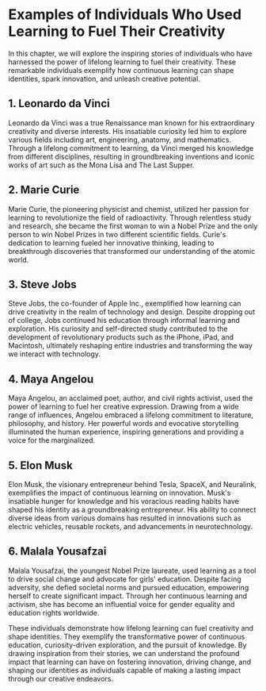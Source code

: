 Examples of Individuals Who Used Learning to Fuel Their Creativity
==============================================================================

In this chapter, we will explore the inspiring stories of individuals who have harnessed the power of lifelong learning to fuel their creativity. These remarkable individuals exemplify how continuous learning can shape identities, spark innovation, and unleash creative potential.

**1. Leonardo da Vinci**
------------------------

Leonardo da Vinci was a true Renaissance man known for his extraordinary creativity and diverse interests. His insatiable curiosity led him to explore various fields including art, engineering, anatomy, and mathematics. Through a lifelong commitment to learning, da Vinci merged his knowledge from different disciplines, resulting in groundbreaking inventions and iconic works of art such as the Mona Lisa and The Last Supper.

**2. Marie Curie**
------------------

Marie Curie, the pioneering physicist and chemist, utilized her passion for learning to revolutionize the field of radioactivity. Through relentless study and research, she became the first woman to win a Nobel Prize and the only person to win Nobel Prizes in two different scientific fields. Curie's dedication to learning fueled her innovative thinking, leading to breakthrough discoveries that transformed our understanding of the atomic world.

**3. Steve Jobs**
-----------------

Steve Jobs, the co-founder of Apple Inc., exemplified how learning can drive creativity in the realm of technology and design. Despite dropping out of college, Jobs continued his education through informal learning and exploration. His curiosity and self-directed study contributed to the development of revolutionary products such as the iPhone, iPad, and Macintosh, ultimately reshaping entire industries and transforming the way we interact with technology.

**4. Maya Angelou**
-------------------

Maya Angelou, an acclaimed poet, author, and civil rights activist, used the power of learning to fuel her creative expression. Drawing from a wide range of influences, Angelou embraced a lifelong commitment to literature, philosophy, and history. Her powerful words and evocative storytelling illuminated the human experience, inspiring generations and providing a voice for the marginalized.

**5. Elon Musk**
----------------

Elon Musk, the visionary entrepreneur behind Tesla, SpaceX, and Neuralink, exemplifies the impact of continuous learning on innovation. Musk's insatiable hunger for knowledge and his voracious reading habits have shaped his identity as a groundbreaking entrepreneur. His ability to connect diverse ideas from various domains has resulted in innovations such as electric vehicles, reusable rockets, and advancements in neurotechnology.

**6. Malala Yousafzai**
-----------------------

Malala Yousafzai, the youngest Nobel Prize laureate, used learning as a tool to drive social change and advocate for girls' education. Despite facing adversity, she defied societal norms and pursued education, empowering herself to create significant impact. Through her continuous learning and activism, she has become an influential voice for gender equality and education rights worldwide.

These individuals demonstrate how lifelong learning can fuel creativity and shape identities. They exemplify the transformative power of continuous education, curiosity-driven exploration, and the pursuit of knowledge. By drawing inspiration from their stories, we can understand the profound impact that learning can have on fostering innovation, driving change, and shaping our identities as individuals capable of making a lasting impact through our creative endeavors.
